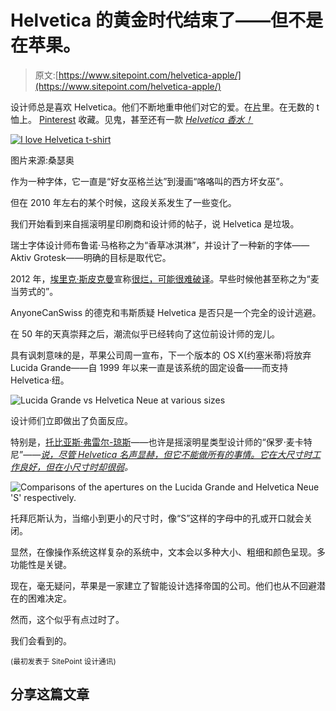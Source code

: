 # Helvetica 的黄金时代结束了——但不是在苹果。

> 原文:[https://www.sitepoint.com/helvetica-apple/](https://www.sitepoint.com/helvetica-apple/)

设计师总是喜欢 Helvetica。他们不断地重申他们对它的爱。在[片](http://www.helveticafilm.com/)里。在无数的 t 恤上。 [Pinterest](http://www.pinterest.com/rumdesign/helvetica-love/) 收藏。见鬼，甚至还有一款 *[Helvetica 香水！](http://helveticatheperfume.com/ "Helvetica Perfume")*

[![I love Helvetica t-shirt](../Images/03333aeab7a89817f0eb92e899bc6f05.png)](http://www.flickr.com/photos/santheo/375600622/)

图片来源:桑瑟奥

作为一种字体，它一直是“好女巫格兰达”到漫画“咯咯叫的西方坏女巫”。

但在 2010 年左右的某个时候，这段关系发生了一些变化。

我们开始看到来自摇滚明星印刷商和设计师的帖子，说 Helvetica 是垃圾。

瑞士字体设计师布鲁诺·马格称之为“香草冰淇淋”，并设计了一种新的字体——Aktiv Grotesk——明确的目标是取代它。

2012 年，[埃里克·斯皮克曼](http://spiekermann.com/)宣称[很烂，可能很难破译](http://spiekermann.com/en/helvetica-sucks/)。早些时候他甚至称之为“麦当劳式的”。

AnyoneCanSwiss 的德克和韦斯质疑 Helvetica 是否只是一个完全的设计逃避。

在 50 年的天真崇拜之后，潮流似乎已经转向了这位前设计师的宠儿。

具有讽刺意味的是，苹果公司周一宣布，下一个版本的 OS X(约塞米蒂)将放弃 Lucida Grande——自 1999 年以来一直是该系统的固定设备——而支持 Helvetica·纽。

![Lucida Grande vs Helvetica Neue at various sizes](../Images/f12fefb3d50c1b20df364ec644ab5936.png)

设计师们立即做出了负面反应。

特别是，[托比亚斯·弗雷尔-琼斯](http://en.wikipedia.org/wiki/Tobias_Frere-Jones)——也许是摇滚明星类型设计师的“保罗·麦卡特尼”—*—[说，尽管 Helvetica 名声显赫，但它不能做所有的事情。它在大尺寸时工作良好，但在小尺寸时却很弱](http://www.fastcodesign.com/3031432/why-apples-new-font-wont-work-on-your-desktop)。*

![Comparisons of the apertures on the Lucida Grande and Helvetica Neue 'S' respectively.](../Images/79ccaa71f5597aa636c1def2c02e03e8.png)

托拜厄斯认为，当缩小到更小的尺寸时，像“S”这样的字母中的孔或开口就会关闭。

显然，在像操作系统这样复杂的系统中，文本会以多种大小、粗细和颜色呈现。多功能性是关键。

现在，毫无疑问，苹果是一家建立了智能设计选择帝国的公司。他们也从不回避潜在的困难决定。

然而，这个似乎有点过时了。

我们会看到的。

<small>(最初发表于 SitePoint 设计通讯)</small>

## 分享这篇文章